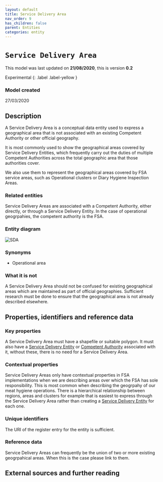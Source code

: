 ```yaml
---
layout: default
title: Service Delivery Area
nav_order: 9
has_children: false
parent: Entities
categories: entity
---
```


# `Service Delivery Area`
This model was last updated on **21/08/2020**, this is version **0.2**

Experimental
{: .label .label-yellow }

### Model created
27/03/2020

## Description
A Service Delivery Area is a conceptual data entity used to express a geographical area that is not associated with an existing Competent Authority or other official geography.

It is most commonly used to show the geographical areas covered by Service Delivery Entities, which frequently carry out the duties of multiple Competent Authorities across the total geographic area that those authorities cover.

We also use them to represent the geographical areas covered by FSA service areas, such as Operational clusters or Diary Hygiene Inspection Areas.

### Related entities
Service Delivery Areas are associated with a Competent Authority, either directly, or through a Service Delivery Entity. In the case of operational geogrpahies, the competent authority is the FSA.

### Entity diagram
![SDA](/enterprise-data-models/entities/diagrams/sda.png)

### Synonyms
-   Operational area

### What it is not
A Service Delivery Area should not be confused for existing geographical areas which are maintained as part of official geographies. Sufficient research must be done to ensure that the geographical area is not already described elsewhere.

## Properties, identifiers and reference data

### Key properties
A Service Delivery Area must have a shapefile or suitable polygon. It must also have a [Service Delivery Entity](/enterprise-data-models/entities/service-delivery-entity.html) or [Competent Authority](/enterprise-data-models/entities/competent-authority.html) associated with it, without these, there is no need for a Service Delivery Area.

### Contextual properties
Service Delivery Areas only have contextual properties in FSA implementations when we are describing areas over which the FSA has sole responsibility. This is most common when describing the geogrpahy of our meat hygiene operations. There is a hierarchical relationship between regions, areas and clusters for example that is easiest to express through the Service Delivery Area rather than creating a [Service Delivery Entity](/enterprise-data-models/entities/service-delivery-entity.html) for each one.

### Unique identifiers
The URI of the register entry for the entity is sufficient.

### Reference data
Service Delivery Areas can frequently be the union of two or more existing geogrpahical areas. When this is the case please link to them.

## External sources and further reading
